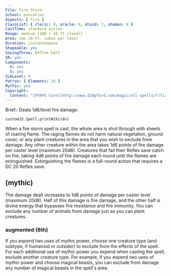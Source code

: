 ```yaml
---
File: Fire Storm
School: evocation
Aspects: [ fire ]
ClassList: { cleric: 8, oracle: 8, druid: 7, shaman: 8 }
CastTime: standard action
Range: medium (100 + 10 ft./level)
Area: two 10-ft. cubes per level
Duration: instantaneous
Shapeable: yes
SavingThrow: Reflex half
SR: yes
Components:
  V: yes
  S: yes
SLALevel: 8
Patron: { Elements: 16 }
Mythic: yes
Copyright:
  Content: "[PFRPG Core](http://www.d20pfsrd.com/magic/all-spells/f/fire-storm)"
---
```

Brief:: Deals 1d6/level fire damage.

```dataviewjs
customJS.Spell.printWiki(dv)
```

When a fire storm spell is cast, the whole area is shot through with sheets of roaring flame. The raging flames do not harm natural vegetation, ground cover, or any plant creatures in the area that you wish to exclude from damage. Any other creature within the area takes 1d6 points of fire damage per caster level (maximum 20d6). Creatures that fail their Reflex save catch on fire, taking 4d6 points of fire damage each round until the flames are extinguished. Extinguishing the flames is a full-round action that requires a DC 20 Reflex save.


## (mythic)

The damage dealt increases to 1d8 points of damage per caster level (maximum 20d8). Half of this damage is fire damage, and the other half is divine energy that bypasses fire resistance and fire immunity. You can exclude any number of animals from damage just as you can plant creatures.


### augmented (8th)

If you expend two uses of mythic power, choose one creature type (and subtype, if humanoid or outsider) to exclude from the effects of the spell. For each additional use of mythic power you expend when casting the spell, exclude another creature type. For example, if you expend two uses of mythic power and choose magical beasts, you can exclude from damage any number of magical beasts in the spell's area.
